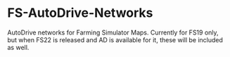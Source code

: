 # FS-AutoDrive-Networks
AutoDrive networks for Farming Simulator Maps. Currently for FS19 only, but when FS22 is released and AD is available for it, these will be included as well.
